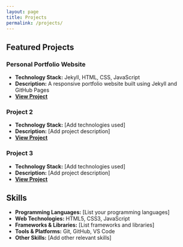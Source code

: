 ```yaml
---
layout: page
title: Projects
permalink: /projects/
---
```


## Featured Projects

### Personal Portfolio Website
- **Technology Stack:** Jekyll, HTML, CSS, JavaScript
- **Description:** A responsive portfolio website built using Jekyll and GitHub Pages
- **[View Project](https://github.com/xuanwgit/PersonalPortfolioWeb)**

<!-- Add more projects as needed -->
### Project 2
- **Technology Stack:** [Add technologies used]
- **Description:** [Add project description]
- **[View Project](#)**

### Project 3
- **Technology Stack:** [Add technologies used]
- **Description:** [Add project description]
- **[View Project](#)**

## Skills

- **Programming Languages:** [List your programming languages]
- **Web Technologies:** HTML5, CSS3, JavaScript
- **Frameworks & Libraries:** [List frameworks and libraries]
- **Tools & Platforms:** Git, GitHub, VS Code
- **Other Skills:** [Add other relevant skills] 